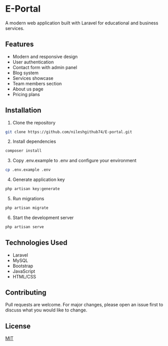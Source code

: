 # E-Portal

A modern web application built with Laravel for educational and business services.

## Features

- Modern and responsive design
- User authentication
- Contact form with admin panel
- Blog system
- Services showcase
- Team members section
- About us page
- Pricing plans

## Installation

1. Clone the repository
```bash
git clone https://github.com/nileshgithub74/E-portal.git
```

2. Install dependencies
```bash
composer install
```

3. Copy .env.example to .env and configure your environment
```bash
cp .env.example .env
```

4. Generate application key
```bash
php artisan key:generate
```

5. Run migrations
```bash
php artisan migrate
```

6. Start the development server
```bash
php artisan serve
```

## Technologies Used

- Laravel
- MySQL
- Bootstrap
- JavaScript
- HTML/CSS

## Contributing

Pull requests are welcome. For major changes, please open an issue first to discuss what you would like to change.

## License

[MIT](https://choosealicense.com/licenses/mit/)
